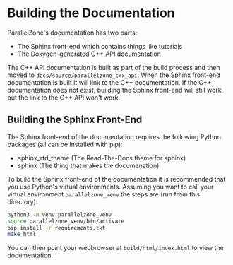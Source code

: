 <!--
  ~ Copyright 2022 NWChemEx-Project
  ~
  ~ Licensed under the Apache License, Version 2.0 (the "License");
  ~ you may not use this file except in compliance with the License.
  ~ You may obtain a copy of the License at
  ~
  ~ http://www.apache.org/licenses/LICENSE-2.0
  ~
  ~ Unless required by applicable law or agreed to in writing, software
  ~ distributed under the License is distributed on an "AS IS" BASIS,
  ~ WITHOUT WARRANTIES OR CONDITIONS OF ANY KIND, either express or implied.
  ~ See the License for the specific language governing permissions and
  ~ limitations under the License.
-->

Building the Documentation
==========================

ParallelZone's documentation has two parts:

- The Sphinx front-end which contains things like tutorials
- The Doxygen-generated C++ API documentation

The C++ API documentation is built as part of the build process and then moved
to `docs/source/parallelzone_cxx_api`. When the Sphinx front-end documentation is built 
it will link to the C++ documentation. If the C++ documentation does not exist,
building the Sphinx front-end will still work, but the link to the C++ API won't
work.

Building the Sphinx Front-End
-----------------------------

The Sphinx front-end of the documentation requires the following Python packages
(all can be installed with pip):

- sphinx_rtd_theme (The Read-The-Docs theme for sphinx)
- sphinx (The thing that makes the documenation)

To build the Sphinx front-end of the documentation it is recommended that you
use Python's virtual environments. Assuming you want to call your virtual
environment `parallelzone_venv` the steps are (run from this directory):

```.bash
python3 -m venv parallelzone_venv
source parallelzone_venv/bin/activate
pip install -r requirements.txt
make html
```

You can then point your webbrowser at `build/html/index.html` to view the 
documentation.
